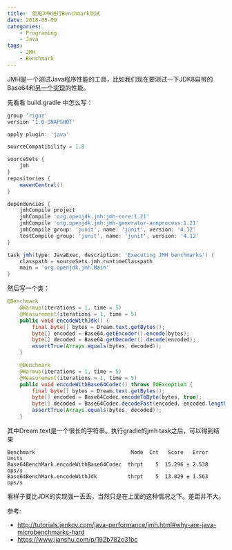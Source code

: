 ```yaml
---
title:  使用JMH进行Benchmark测试
date: 2018-05-09
categories:  
    - Programing
    - Java
tags:
	- JMH
	- Benchmark
---
```

JMH是一个测试Java程序性能的工具，比如我们现在要测试一下JDK8自带的Base64和[另一个实现](http://www.java2s.com/Code/Java/Development-Class/AfastandmemoryefficientclasstoencodeanddecodetoandfromBASE64infullaccordancewithRFC2045.htm)的性能。
<!--more-->
先看看 build.gradle 中怎么写：
```groovy
group 'riguz'
version '1.0-SNAPSHOT'

apply plugin: 'java'

sourceCompatibility = 1.8

sourceSets {
    jmh
}
repositories {
    mavenCentral()
}

dependencies {
    jmhCompile project
    jmhCompile 'org.openjdk.jmh:jmh-core:1.21'
    jmhCompile 'org.openjdk.jmh:jmh-generator-annprocess:1.21'
    jmhCompile group: 'junit', name: 'junit', version: '4.12'
    testCompile group: 'junit', name: 'junit', version: '4.12'
}

task jmh(type: JavaExec, description: 'Executing JMH benchmarks') {
    classpath = sourceSets.jmh.runtimeClasspath
    main = 'org.openjdk.jmh.Main'
}

```
然后写一个类：
```java
@Benchmark
    @Warmup(iterations = 1, time = 5)
    @Measurement(iterations = 1, time = 5)
    public void encodeWithJdk() {
        final byte[] bytes = Dream.text.getBytes();
        byte[] encoded = Base64.getEncoder().encode(bytes);
        byte[] decoded = Base64.getDecoder().decode(encoded);
        assertTrue(Arrays.equals(bytes, decoded));
    }

    @Benchmark
    @Warmup(iterations = 1, time = 5)
    @Measurement(iterations = 1, time = 5)
    public void encodeWithBase64Codec() throws IOException {
        final byte[] bytes = Dream.text.getBytes();
        byte[] encoded = Base64Codec.encodeToByte(bytes, true);
        byte[] decoded = Base64Codec.decodeFast(encoded, encoded.length);
        assertTrue(Arrays.equals(bytes, decoded));
    }
```
其中Dream.text是一个很长的字符串。执行gradle的jmh task之后，可以得到结果
```
Benchmark                               Mode  Cnt   Score   Error  Units
Base64BenchMark.encodeWithBase64Codec  thrpt    5  15.296 ± 2.538  ops/s
Base64BenchMark.encodeWithJdk          thrpt    5  13.029 ± 1.563  ops/s
```
看样子要比JDK的实现强一丢丢，当然只是在上面的这种情况之下。差距并不大。

参考:

* http://tutorials.jenkov.com/java-performance/jmh.html#why-are-java-microbenchmarks-hard
* https://www.jianshu.com/p/192b782c31bc
